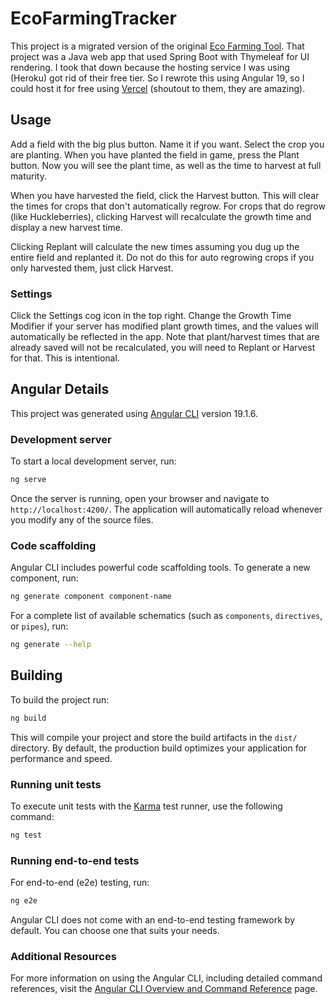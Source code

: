 # EcoFarmingTracker
This project is a migrated version of the original [Eco Farming Tool](https://github.com/aritchie05/eco-farming-tool/). That project was a Java web app that used Spring Boot with Thymeleaf for UI rendering. I took that down because the hosting service I was using (Heroku) got rid of their free tier.
So I rewrote this using Angular 19, so I could host it for free using [Vercel](https://vercel.com) (shoutout to them, they are amazing).

## Usage

Add a field with the big plus button. Name it if you want. Select the crop you are planting. When you have planted the field in game, press the Plant button.
Now you will see the plant time, as well as the time to harvest at full maturity.

When you have harvested the field, click the Harvest button. This will clear the times for crops that don't automatically regrow. For crops that do regrow (like Huckleberries), clicking Harvest will recalculate the growth time and display a new harvest time.

Clicking Replant will calculate the new times assuming you dug up the entire field and replanted it. Do not do this for auto regrowing crops if you only harvested them, just click Harvest.

### Settings

Click the Settings cog icon in the top right. Change the Growth Time Modifier if your server has modified plant growth times, and the values will automatically be reflected in the app. Note that plant/harvest times that are already saved will not be recalculated,
you will need to Replant or Harvest for that. This is intentional.

## Angular Details

This project was generated using [Angular CLI](https://github.com/angular/angular-cli) version 19.1.6.

### Development server

To start a local development server, run:

```bash
ng serve
```

Once the server is running, open your browser and navigate to `http://localhost:4200/`. The application will automatically reload whenever you modify any of the source files.

### Code scaffolding

Angular CLI includes powerful code scaffolding tools. To generate a new component, run:

```bash
ng generate component component-name
```

For a complete list of available schematics (such as `components`, `directives`, or `pipes`), run:

```bash
ng generate --help
```

## Building

To build the project run:

```bash
ng build
```

This will compile your project and store the build artifacts in the `dist/` directory. By default, the production build optimizes your application for performance and speed.

### Running unit tests

To execute unit tests with the [Karma](https://karma-runner.github.io) test runner, use the following command:

```bash
ng test
```

### Running end-to-end tests

For end-to-end (e2e) testing, run:

```bash
ng e2e
```

Angular CLI does not come with an end-to-end testing framework by default. You can choose one that suits your needs.

### Additional Resources

For more information on using the Angular CLI, including detailed command references, visit the [Angular CLI Overview and Command Reference](https://angular.dev/tools/cli) page.

